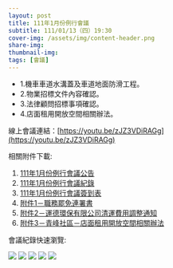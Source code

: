 ```yaml
---
layout: post
title: 111年1月份例行會議
subtitle: 111/01/13（四）19:30
cover-img: /assets/img/content-header.png
share-img: 
thumbnail-img:
tags: [會議]
---
```


- 1.機車車道水溝蓋及車道地面防滑工程。
- 2.物業招標文件內容確認。
- 3.法律顧問招標事項確認。
- 4.店面租用開放空間相關辦法。

線上會議連結：[https://youtu.be/zJZ3VDiRAGg](https://youtu.be/zJZ3VDiRAGg)

相關附件下載:

1. [111年1月份例行會議公告](../assets/post/20220113/111年1月份例行會議公告.pdf)
2. [111年1月份例行會議紀錄](../assets/post/20220113/111年1月份例行會議紀錄.pdf)
3. [111年1月份例行會議簽到表](../assets/post/20220113/111年1月份例行會議簽到表.pdf)
4. [附件1－職務罷免連署書](../assets/post/20220113/附件1－職務罷免連署書.pdf)
5. [附件2－運德環保有限公司清運費用調整通知](../assets/post/20220113/附件2－運德環保有限公司清運費用調整通知.pdf)
6. [附件3－青峰社區－店面租用開放空間相關辦法](../assets/post/20220113/附件3－青峰社區－店面租用開放空間相關辦法.pdf)

會議紀錄快速瀏覽:

![](../assets/post/20220113/meeting-minutes-01.png)
![](../assets/post/20220113/meeting-minutes-02.png)
![](../assets/post/20220113/meeting-minutes-03.png)
![](../assets/post/20220113/meeting-minutes-04.png)
![](../assets/post/20220113/meeting-minutes-05.png)
